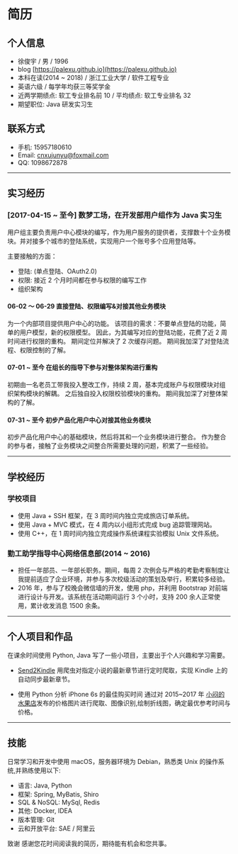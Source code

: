 <!-- ---
title: 简历
date: '2017-08-10 19:00'
version: dtdream1.0
--- -->

# 简历

## 个人信息

- 徐俊宇 / 男 / 1996
- blog [https://palexu.github.io](https://palexu.github.io)
- 本科在读(2014 ~ 2018) / 浙江工业大学 / 软件工程专业
- 英语六级 / 每学年均获三等奖学金
- 近两学期绩点: 软工专业排名前 10 / 平均绩点: 软工专业排名 32
- 期望职位: Java 研发实习生

## 联系方式

- 手机: 15957180610
- Email: cnxujunyu@foxmail.com
- QQ: 1098672878

---

## 实习经历

### [2017-04-15 ~ 至今] 数梦工场，在开发部用户组作为 Java 实习生

用户组主要负责用户中心模块的编写，作为用户服务的提供者，支撑数十个业务模块。并对接多个城市的登陆系统，实现用户一个账号多个应用登陆等。

主要接触的方面：
- 登陆: (单点登陆、OAuth2.0)
- 权限: 接近 2 个月时间都在参与权限的编写工作
- 组织架构

#### 06-02 ～ 06-29 直接登陆、权限编写&对接其他业务模块
  为一个内部项目提供用户中心的功能。
  该项目的需求：不要单点登陆的功能，简单的用户模型，新的权限模型。
  因此，为其编写对应的登陆功能，花费了近 2 周时间进行权限的重构。
  期间定位并解决了 2 次缓存问题。
  期间我加深了对登陆流程、权限控制的了解。

#### 07-01 ~ 至今 在组长的指导下参与对整体架构进行重构
  初期由一名老员工带我投入整改工作，持续 2 周，基本完成账户与权限模块对组织架构模块的解耦。
  之后独自投入权限校验模块的重构。
  期间我加深了对整体架构的了解。

#### 07-31 ~ 至今 初步产品化用户中心对接其他业务模块
  初步产品化用户中心的基础模块，然后将其和一个业务模块进行整合。
  作为整合的参与者，接触了业务模块之间整合所需要处理的问题，积累了一些经验。

---

## 学校经历
### 学校项目
- 使用 Java + SSH 框架，在 3 周时间内独立完成旅店订单系统。
- 使用 Java + MVC 模式，在 4 周内以小组形式完成 bug 追踪管理网站。
- 使用 C++，在 1 周时间内独立完成操作系统课程实验模拟 Unix 文件系统。

<!-- ## 学校项目

### 使用Java+SSH框架，在3周时间内独立完成旅店订单系统，评分等级优秀。

在该大作业中，使用Bootstrap作为前端的基本框架，使用SSH作为后端框架，使用MySql数据库，实现了旅店预定入住、到期退房、账单管理等功能。

### 使用C++，在1周时间内独立完成操作系统课程实验模拟unix文件系统，评分等级优秀。

在该大作业中，独立实现了一个文件系统的新建、加载、运行的功能。并 配套基本的命令行操作:如mv、cp、ls、cd、chmod等。 主要学习与了 解了文件系统的主要内容，如超级块、inode等，并实现了通过成组链接法 管理空闲block块。

### 使用Java+MVC 模式，在4周内以小组形式完成bug追踪管理网站，评分等级优秀。

在该大作业中，以二人团队的形式完成。使用Bootstrap作为前端框架，使 用MVC架构搭建网站，使用MySql数据库。实现了对测试用例的管理，对 bug生命流程的管理。 -->

### 勤工助学指导中心网络信息部(2014 ~ 2016)

- 担任一年部员、一年部⻓职务。期间，每周 2 次例会与严格的考勤考察制度让我提前适应了企业环境，并参与多次校级活动的策划及举行，积累较多经验。
- 2016 年，参与了校晚会微信墙的开发，使用 php，并利用 Bootstrap 对前端进行设计与开发。该系统在活动期间运行 3 个小时，支持 200 余人正常使用，累计收发消息 1500 余条。

<!-- - 2016年新生入学前暑假，我使用html设计了一个简单的校园地图查看及景点预览，用于帮助部⻔迎新活动，pv近1000。 -->

<!--
### 计算机学院校友联络部(2014~2015)

每周电话联系计算机校友，从年龄段45到25不等，累计已联系150余人。 充分锻炼了我的交流沟通能力。 -->

---

## 个人项目和作品

在课余时间使用 Python, Java 写了一些小项目，主要出于个人兴趣和学习需要。

- [Send2Kindle](https://github.com/palexu/send2kindle)
用爬虫对指定小说的最新章节进行定时爬取，实现 Kindle 上的自动同步最新章节。

<!-- ### 电影搜索

基于微信公众号的电影搜索，发送关键词可获取电影的迅雷链接 -->

- 使用 Python 分析 iPhone 6s 的最佳购买时间
通过对 2015~2017 年 [小闷的水果店](https://appled.cc/board/price)发布的价格图片进行爬取、图像识别,绘制折线图，确定最优参考时间与价格。

---

## 技能

日常学习和开发中使用 macOS，服务器环境为 Debian，熟悉类 Unix 的操作系统,并熟练使用以下:

- 语言: Java, Python
- 框架: Spring, MyBatis, Shiro
- SQL & NoSQL: MySql, Redis
- 其他: Docker, IDEA
- 版本管理: Git
- 云和开放平台: SAE / 阿里云

致谢 感谢您花时间阅读我的简历，期待能有机会和您共事。
